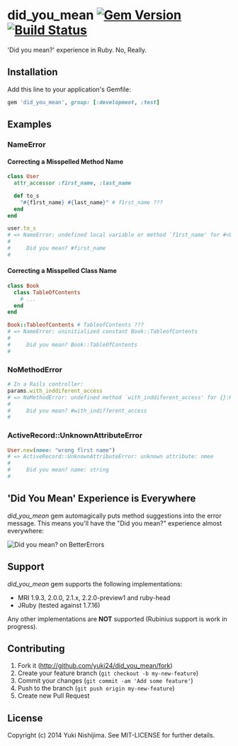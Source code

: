 # did_you_mean [![Gem Version](https://badge.fury.io/rb/did_you_mean.svg)](https://rubygems.org/gems/did_you_mean) [![Build Status](https://travis-ci.org/yuki24/did_you_mean.svg?branch=master)](https://travis-ci.org/yuki24/did_you_mean)

'Did you mean?' experience in Ruby. No, Really.

## Installation

Add this line to your application's Gemfile:

```ruby
gem 'did_you_mean', group: [:development, :test]
```

## Examples

### NameError

#### Correcting a Misspelled Method Name

```ruby
class User
  attr_accessor :first_name, :last_name

  def to_s
    "#{f1rst_name} #{last_name}" # f1rst_name ???
  end
end

user.to_s
# => NameError: undefined local variable or method `f1rst_name' for #<User:0x0000000928fad8>
#
#     Did you mean? #first_name
#
```

#### Correcting a Misspelled Class Name

```ruby
class Book
  class TableOfContents
    # ...
  end
end

Book::TableofContents # TableofContents ???
# => NameError: uninitialized constant Book::TableofContents
#
#     Did you mean? Book::TableOfContents
#
```

### NoMethodError

```ruby
# In a Rails controller:
params.with_inddiferent_access
# => NoMethodError: undefined method `with_inddiferent_access' for {}:Hash
#
#     Did you mean? #with_indifferent_access
#
```

### ActiveRecord::UnknownAttributeError

```ruby
User.new(nmee: "wrong flrst name")
# => ActiveRecord::UnknownAttributeError: unknown attribute: nmee
#
#     Did you mean? name: string
#
```

## 'Did You Mean' Experience is Everywhere

_did\_you\_mean_ gem automagically puts method suggestions into the error message. This means you'll have the "Did you mean?" experience almost everywhere:

![Did you mean? on BetterErrors](https://raw.githubusercontent.com/yuki24/did_you_mean/master/doc/did_you_mean_example.png)

## Support

_did\_you\_mean_ gem supports the following implementations:

 * MRI 1.9.3, 2.0.0, 2.1.x, 2.2.0-preview1 and ruby-head
 * JRuby (tested against 1.7.16)

Any other implementations are **NOT** supported (Rubinius support is work in progress).

## Contributing

1. Fork it (http://github.com/yuki24/did_you_mean/fork)
2. Create your feature branch (`git checkout -b my-new-feature`)
3. Commit your changes (`git commit -am 'Add some feature'`)
4. Push to the branch (`git push origin my-new-feature`)
5. Create new Pull Request

## License

Copyright (c) 2014 Yuki Nishijima. See MIT-LICENSE for further details.
